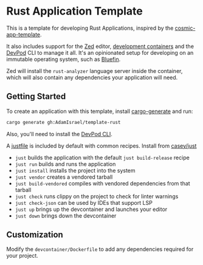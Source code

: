 # Rust Application Template

  This is a template for developing Rust Applications, inspired by the [cosmic-app-template](https://github.com/pop-os/cosmic-app-template).

  It also includes support for the [Zed](https://zed.dev/) editor, [development containers](https://containers.dev/) and the [DevPod](https://devpod.sh/) CLI to manage it all. It's an opinionated setup for developing on an immutable operating system, such as [Bluefin](https://projectbluefin.io/).

Zed will install the `rust-analyzer` language server inside the container, which will also contain any dependencies your application will need.

## Getting Started

To create an application with this template, install [cargo-generate] and run:

```bash
cargo generate gh:AdamIsrael/template-rust
```

Also, you'll need to install the [DevPod CLI](https://devpod.sh/docs/getting-started/install#install-devpod-cli).

A [justfile](./justfile) is included by default with common recipes. Install from [casey/just][just]

- `just` builds the application with the default `just build-release` recipe
- `just run` builds and runs the application
- `just install` installs the project into the system
- `just vendor` creates a vendored tarball
- `just build-vendored` compiles with vendored dependencies from that tarball
- `just check` runs clippy on the project to check for linter warnings
- `just check-json` can be used by IDEs that support LSP
- `just up` brings up the devcontainer and launches your editor
- `just down` brings down the devcontainer
## Customization

Modify the `devcontainer/Dockerfile` to add any dependencies required for your project.


[cargo-generate]: https://cargo-generate.github.io/cargo-generate/installation.html
[just]: https://github.com/casey/just
